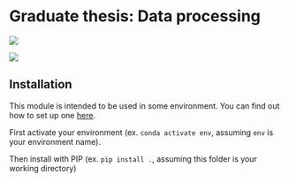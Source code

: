 # Graduate thesis: Data processing

![](https://img.shields.io/github/license/Yalfoosh/DIPRAD?style=flat-square)

![](https://img.shields.io/badge/Python-v3.8-blue?style=flat-square)


## Installation

This module is intended to be used in some environment. You can find out how to set up one [here](/docs/env/setup.md).

First activate your environment (ex. `conda activate env`, assuming `env` is your environment name).

Then install with PIP (ex. `pip install .`, assuming this folder is your working directory)

